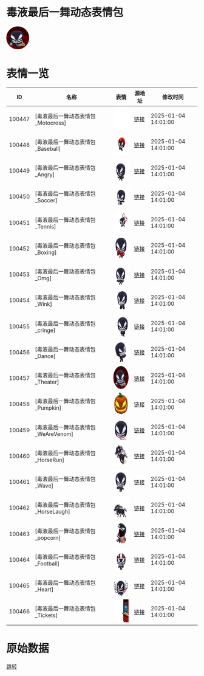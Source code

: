 # 毒液最后一舞动态表情包

<img src="./cover.png" height="60" alt="cover" />

# 表情一览

|ID|名称|表情|源地址|修改时间|
|----|----|----|----|----|
|100447|[毒液最后一舞动态表情包_Motocross]|<img src="./pic/100447_%5B毒液最后一舞动态表情包_Motocross%5D.gif" height="60" alt="Motocross"/>|[链接](https://i0.hdslb.com/bfs/garb/92dc1aa5c6e61f150563c0a88e122a6fe9b4e6e6.gif)|2025-01-04 14:01:00|
|100448|[毒液最后一舞动态表情包_Baseball]|<img src="./pic/100448_%5B毒液最后一舞动态表情包_Baseball%5D.gif" height="60" alt="Baseball"/>|[链接](https://i0.hdslb.com/bfs/garb/4670cdca7a7db84665d697f59d0cb76e91003e9d.gif)|2025-01-04 14:01:00|
|100449|[毒液最后一舞动态表情包_Angry]|<img src="./pic/100449_%5B毒液最后一舞动态表情包_Angry%5D.gif" height="60" alt="Angry"/>|[链接](https://i0.hdslb.com/bfs/garb/2c1c941d81179af0c9092bd9a0b71c00bdf11f90.gif)|2025-01-04 14:01:00|
|100450|[毒液最后一舞动态表情包_Soccer]|<img src="./pic/100450_%5B毒液最后一舞动态表情包_Soccer%5D.gif" height="60" alt="Soccer"/>|[链接](https://i0.hdslb.com/bfs/garb/a82cbfabb1d2fb8cb4b463a6317419031705d47c.gif)|2025-01-04 14:01:00|
|100451|[毒液最后一舞动态表情包_Tennis]|<img src="./pic/100451_%5B毒液最后一舞动态表情包_Tennis%5D.gif" height="60" alt="Tennis"/>|[链接](https://i0.hdslb.com/bfs/garb/81eed3c3adc2aeb6a1a80920cb6e2dde071150cb.gif)|2025-01-04 14:01:00|
|100452|[毒液最后一舞动态表情包_Boxing]|<img src="./pic/100452_%5B毒液最后一舞动态表情包_Boxing%5D.gif" height="60" alt="Boxing"/>|[链接](https://i0.hdslb.com/bfs/garb/331410650057f623144b9fc0bfa9a21489d42a44.gif)|2025-01-04 14:01:00|
|100453|[毒液最后一舞动态表情包_Omg]|<img src="./pic/100453_%5B毒液最后一舞动态表情包_Omg%5D.gif" height="60" alt="Omg"/>|[链接](https://i0.hdslb.com/bfs/garb/18fd53f4574bcd977867da80155d90d3f25e0ae3.gif)|2025-01-04 14:01:00|
|100454|[毒液最后一舞动态表情包_Wink]|<img src="./pic/100454_%5B毒液最后一舞动态表情包_Wink%5D.gif" height="60" alt="Wink"/>|[链接](https://i0.hdslb.com/bfs/garb/15a7d5ca8ebe945aa322d12fca88202dc6e9131b.gif)|2025-01-04 14:01:00|
|100455|[毒液最后一舞动态表情包_cringe]|<img src="./pic/100455_%5B毒液最后一舞动态表情包_cringe%5D.gif" height="60" alt="cringe"/>|[链接](https://i0.hdslb.com/bfs/garb/90fc569ffe4c9c70553d70460c9d9bac3227b297.gif)|2025-01-04 14:01:00|
|100456|[毒液最后一舞动态表情包_Dance]|<img src="./pic/100456_%5B毒液最后一舞动态表情包_Dance%5D.gif" height="60" alt="Dance"/>|[链接](https://i0.hdslb.com/bfs/garb/a0c6f7121850af5cbe40eb97c3c086d3bf07c313.gif)|2025-01-04 14:01:00|
|100457|[毒液最后一舞动态表情包_Theater]|<img src="./pic/100457_%5B毒液最后一舞动态表情包_Theater%5D.gif" height="60" alt="Theater"/>|[链接](https://i0.hdslb.com/bfs/garb/b3eb612a0f89f4e79e47921969e31036eb64ac2e.gif)|2025-01-04 14:01:00|
|100458|[毒液最后一舞动态表情包_Pumpkin]|<img src="./pic/100458_%5B毒液最后一舞动态表情包_Pumpkin%5D.gif" height="60" alt="Pumpkin"/>|[链接](https://i0.hdslb.com/bfs/garb/a9ab5a44c2c09f954212167480a59de063d9d92b.gif)|2025-01-04 14:01:00|
|100459|[毒液最后一舞动态表情包_WeAreVenom]|<img src="./pic/100459_%5B毒液最后一舞动态表情包_WeAreVenom%5D.gif" height="60" alt="WeAreVenom"/>|[链接](https://i0.hdslb.com/bfs/garb/63dc958f96c3dc8490c3333cf4395f8fd70bd727.gif)|2025-01-04 14:01:00|
|100460|[毒液最后一舞动态表情包_HorseRun]|<img src="./pic/100460_%5B毒液最后一舞动态表情包_HorseRun%5D.gif" height="60" alt="HorseRun"/>|[链接](https://i0.hdslb.com/bfs/garb/75b1bf52fabb350d6000a72e37e6d2befbe5e883.gif)|2025-01-04 14:01:00|
|100461|[毒液最后一舞动态表情包_Wave]|<img src="./pic/100461_%5B毒液最后一舞动态表情包_Wave%5D.gif" height="60" alt="Wave"/>|[链接](https://i0.hdslb.com/bfs/garb/09db4ba885da319774609c939ffff47d3ddaf7c6.gif)|2025-01-04 14:01:00|
|100462|[毒液最后一舞动态表情包_HorseLaugh]|<img src="./pic/100462_%5B毒液最后一舞动态表情包_HorseLaugh%5D.gif" height="60" alt="HorseLaugh"/>|[链接](https://i0.hdslb.com/bfs/garb/a85004d7c09f974aef81af917c278dac6e76cf6e.gif)|2025-01-04 14:01:00|
|100463|[毒液最后一舞动态表情包_popcorn]|<img src="./pic/100463_%5B毒液最后一舞动态表情包_popcorn%5D.gif" height="60" alt="popcorn"/>|[链接](https://i0.hdslb.com/bfs/garb/13f92974d22f2c100644c94112f2b227a1836af2.gif)|2025-01-04 14:01:00|
|100464|[毒液最后一舞动态表情包_Football]|<img src="./pic/100464_%5B毒液最后一舞动态表情包_Football%5D.gif" height="60" alt="Football"/>|[链接](https://i0.hdslb.com/bfs/garb/c365271e22aee86aad15d58ad5b1695fe3058a4c.gif)|2025-01-04 14:01:00|
|100465|[毒液最后一舞动态表情包_Heart]|<img src="./pic/100465_%5B毒液最后一舞动态表情包_Heart%5D.gif" height="60" alt="Heart"/>|[链接](https://i0.hdslb.com/bfs/garb/1a5a9804bece5a568f0b21cdaedc9cd8ce702358.gif)|2025-01-04 14:01:00|
|100466|[毒液最后一舞动态表情包_Tickets]|<img src="./pic/100466_%5B毒液最后一舞动态表情包_Tickets%5D.gif" height="60" alt="Tickets"/>|[链接](https://i0.hdslb.com/bfs/garb/a6c5fd2f25d8985148ace4773f3050a2195295e0.gif)|2025-01-04 14:01:00|

# 原始数据

[跳转](./raw.json)

